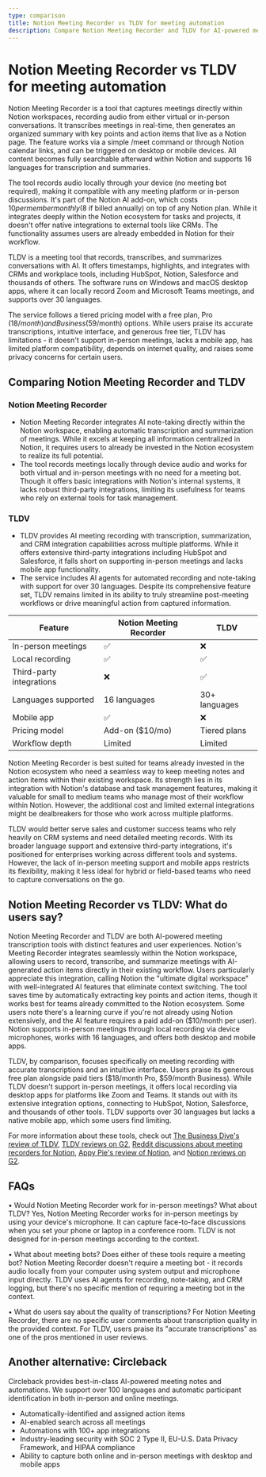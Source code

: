 ```yaml
---
type: comparison
title: Notion Meeting Recorder vs TLDV for meeting automation
description: Compare Notion Meeting Recorder and TLDV for AI-powered meeting recording, transcription, and summarization. See which tool offers better language support, integration options, and workflow capabilities.
---
```


# Notion Meeting Recorder vs TLDV for meeting automation

Notion Meeting Recorder is a tool that captures meetings directly within Notion workspaces, recording audio from either virtual or in-person conversations. It transcribes meetings in real-time, then generates an organized summary with key points and action items that live as a Notion page. The feature works via a simple /meet command or through Notion calendar links, and can be triggered on desktop or mobile devices. All content becomes fully searchable afterward within Notion and supports 16 languages for transcription and summaries.

The tool records audio locally through your device (no meeting bot required), making it compatible with any meeting platform or in-person discussions. It's part of the Notion AI add-on, which costs $10 per member monthly ($8 if billed annually) on top of any Notion plan. While it integrates deeply within the Notion ecosystem for tasks and projects, it doesn't offer native integrations to external tools like CRMs. The functionality assumes users are already embedded in Notion for their workflow.

TLDV is a meeting tool that records, transcribes, and summarizes conversations with AI. It offers timestamps, highlights, and integrates with CRMs and workplace tools, including HubSpot, Notion, Salesforce and thousands of others. The software runs on Windows and macOS desktop apps, where it can locally record Zoom and Microsoft Teams meetings, and supports over 30 languages.

The service follows a tiered pricing model with a free plan, Pro ($18/month) and Business ($59/month) options. While users praise its accurate transcriptions, intuitive interface, and generous free tier, TLDV has limitations - it doesn't support in-person meetings, lacks a mobile app, has limited platform compatibility, depends on internet quality, and raises some privacy concerns for certain users.

## Comparing Notion Meeting Recorder and TLDV

### Notion Meeting Recorder

* Notion Meeting Recorder integrates AI note-taking directly within the Notion workspace, enabling automatic transcription and summarization of meetings. While it excels at keeping all information centralized in Notion, it requires users to already be invested in the Notion ecosystem to realize its full potential.
* The tool records meetings locally through device audio and works for both virtual and in-person meetings with no need for a meeting bot. Though it offers basic integrations with Notion's internal systems, it lacks robust third-party integrations, limiting its usefulness for teams who rely on external tools for task management.

### TLDV

* TLDV provides AI meeting recording with transcription, summarization, and CRM integration capabilities across multiple platforms. While it offers extensive third-party integrations including HubSpot and Salesforce, it falls short on supporting in-person meetings and lacks mobile app functionality.
* The service includes AI agents for automated recording and note-taking with support for over 30 languages. Despite its comprehensive feature set, TLDV remains limited in its ability to truly streamline post-meeting workflows or drive meaningful action from captured information.

| Feature | Notion Meeting Recorder | TLDV |
|---------|------------------------|------|
| In-person meetings | ✅ | ❌ |
| Local recording | ✅ | ✅ |
| Third-party integrations | ❌ | ✅ |
| Languages supported | 16 languages | 30+ languages |
| Mobile app | ✅ | ❌ |
| Pricing model | Add-on ($10/mo) | Tiered plans |
| Workflow depth | Limited | Limited |

Notion Meeting Recorder is best suited for teams already invested in the Notion ecosystem who need a seamless way to keep meeting notes and action items within their existing workspace. Its strength lies in its integration with Notion's database and task management features, making it valuable for small to medium teams who manage most of their workflow within Notion. However, the additional cost and limited external integrations might be dealbreakers for those who work across multiple platforms.

TLDV would better serve sales and customer success teams who rely heavily on CRM systems and need detailed meeting records. With its broader language support and extensive third-party integrations, it's positioned for enterprises working across different tools and systems. However, the lack of in-person meeting support and mobile apps restricts its flexibility, making it less ideal for hybrid or field-based teams who need to capture conversations on the go.

## Notion Meeting Recorder vs TLDV: What do users say?

Notion Meeting Recorder and TLDV are both AI-powered meeting transcription tools with distinct features and user experiences. Notion's Meeting Recorder integrates seamlessly within the Notion workspace, allowing users to record, transcribe, and summarize meetings with AI-generated action items directly in their existing workflow. Users particularly appreciate this integration, calling Notion the "ultimate digital workspace" with well-integrated AI features that eliminate context switching. The tool saves time by automatically extracting key points and action items, though it works best for teams already committed to the Notion ecosystem. Some users note there's a learning curve if you're not already using Notion extensively, and the AI feature requires a paid add-on ($10/month per user). Notion supports in-person meetings through local recording via device microphones, works with 16 languages, and offers both desktop and mobile apps.

TLDV, by comparison, focuses specifically on meeting recording with accurate transcriptions and an intuitive interface. Users praise its generous free plan alongside paid tiers ($18/month Pro, $59/month Business). While TLDV doesn't support in-person meetings, it offers local recording via desktop apps for platforms like Zoom and Teams. It stands out with its extensive integration options, connecting to HubSpot, Notion, Salesforce, and thousands of other tools. TLDV supports over 30 languages but lacks a native mobile app, which some users find limiting.

For more information about these tools, check out [The Business Dive's review of TLDV](https://thebusinessdive.com/tldv-review), [TLDV reviews on G2](https://www.g2.com/products/tl-dv/reviews), [Reddit discussions about meeting recorders for Notion](https://www.reddit.com/r/Notion/comments/1fo9sep/best_meeting_recordingtranscribing_to_post_to/), [Appy Pie's review of Notion](https://www.appypieautomate.ai/blog/reviews/notion-review), and [Notion reviews on G2](https://www.g2.com/products/notion/reviews).

## FAQs 
• Would Notion Meeting Recorder work for in-person meetings? What about TLDV?
Yes, Notion Meeting Recorder works for in-person meetings by using your device's microphone. It can capture face-to-face discussions when you set your phone or laptop in a conference room. TLDV is not designed for in-person meetings according to the context.

• What about meeting bots? Does either of these tools require a meeting bot?
Notion Meeting Recorder doesn't require a meeting bot - it records audio locally from your computer using system output and microphone input directly. TLDV uses AI agents for recording, note-taking, and CRM logging, but there's no specific mention of requiring a meeting bot in the context.

• What do users say about the quality of transcriptions?
For Notion Meeting Recorder, there are no specific user comments about transcription quality in the provided context. For TLDV, users praise its "accurate transcriptions" as one of the pros mentioned in user reviews.

## Another alternative: Circleback
Circleback provides best-in-class AI-powered meeting notes and automations. We support over 100 languages and automatic participant identification in both in-person and online meetings.
* Automatically-identified and assigned action items
* AI-enabled search across all meetings
* Automations with 100+ app integrations
* Industry-leading security with SOC 2 Type II, EU-U.S. Data Privacy Framework, and HIPAA compliance
* Ability to capture both online and in-person meetings with desktop and mobile apps